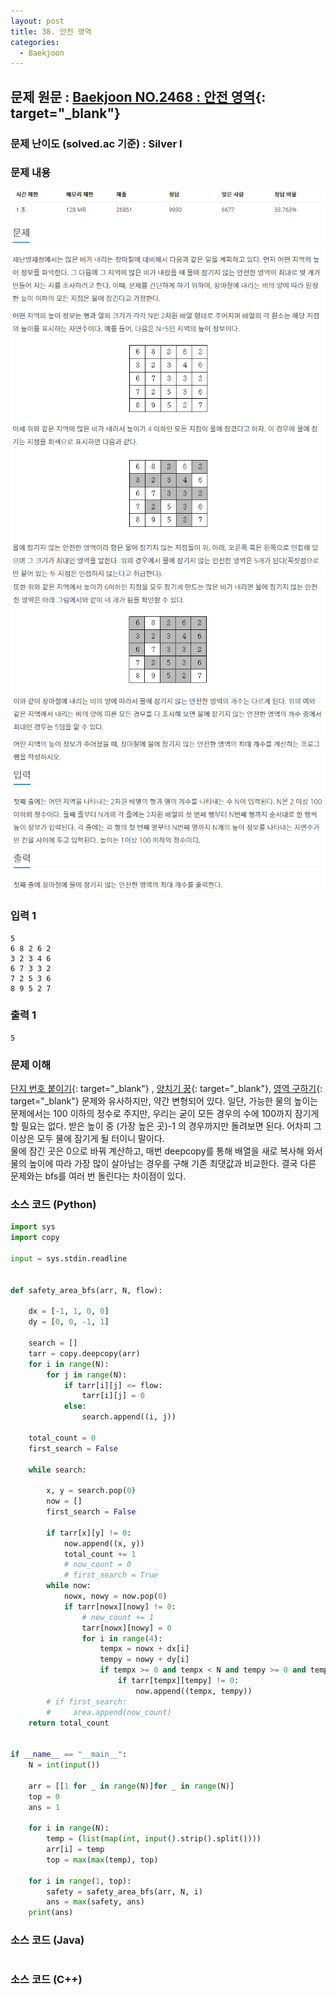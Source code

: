 ```yaml
---
layout: post
title: 38. 안전 영역
categories:
  - Baekjoon
---
```


## 문제 원문 : [Baekjoon NO.2468 : 안전 영역](https://www.acmicpc.net/problem/2468){: target="\_blank"}

### 문제 난이도 (solved.ac 기준) : Silver I

### 문제 내용

![2468_safety_area_1](/assets/images/Baekjoon/2468_safety_area_1.PNG)
![2468_safety_area_2](/assets/images/Baekjoon/2468_safety_area_2.PNG)

### 입력 1

```
5
6 8 2 6 2
3 2 3 4 6
6 7 3 3 2
7 2 5 3 6
8 9 5 2 7
```

### 출력 1

```
5
```

### 문제 이해

[단지 번호 붙이기](<http://takeaimk.tk/baekjoon/2020/03/13/(Baekjoon)2667_building_site_numbering.html>){: target="\_blank"} , [양치기 꿍](<http://takeaimk.tk/baekjoon/2020/03/11/(Baekjoon)3187_shepherd_goong.html>){: target="\_blank"}, [영역 구하기](<http://takeaimk.tk/baekjoon/2020/03/20/(Baekjoon)2583_area_measurement.html>){: target="\_blank"} 문제와 유사하지만, 약간 변형되어 있다.
일단, 가능한 물의 높이는 문제에서는 100 이하의 정수로 주지만, 우리는 굳이 모든 경우의 수에 100까지 잠기게 할 필요는 없다. 받은 높이 중 (가장 높은 곳)-1 의 경우까지만 돌려보면 된다. 어차피 그 이상은 모두 물에 잠기게 될 터이니 말이다.  
물에 잠긴 곳은 0으로 바꿔 계산하고, 매번 deepcopy를 통해 배열을 새로 복사해 와서 물의 높이에 따라 가장 많이 살아남는 경우를 구해 기존 최댓값과 비교한다. 결국 다른 문제와는 bfs를 여러 번 돌린다는 차이점이 있다.

### 소스 코드 (Python)

```python
import sys
import copy

input = sys.stdin.readline


def safety_area_bfs(arr, N, flow):

    dx = [-1, 1, 0, 0]
    dy = [0, 0, -1, 1]

    search = []
    tarr = copy.deepcopy(arr)
    for i in range(N):
        for j in range(N):
            if tarr[i][j] <= flow:
                tarr[i][j] = 0
            else:
                search.append((i, j))

    total_count = 0
    first_search = False

    while search:

        x, y = search.pop(0)
        now = []
        first_search = False

        if tarr[x][y] != 0:
            now.append((x, y))
            total_count += 1
            # now_count = 0
            # first_search = True
        while now:
            nowx, nowy = now.pop(0)
            if tarr[nowx][nowy] != 0:
                # now_count += 1
                tarr[nowx][nowy] = 0
                for i in range(4):
                    tempx = nowx + dx[i]
                    tempy = nowy + dy[i]
                    if tempx >= 0 and tempx < N and tempy >= 0 and tempy < N:
                        if tarr[tempx][tempy] != 0:
                            now.append((tempx, tempy))
        # if first_search:
        #     area.append(now_count)
    return total_count


if __name__ == "__main__":
    N = int(input())

    arr = [[1 for _ in range(N)]for _ in range(N)]
    top = 0
    ans = 1

    for i in range(N):
        temp = (list(map(int, input().strip().split())))
        arr[i] = temp
        top = max(max(temp), top)

    for i in range(1, top):
        safety = safety_area_bfs(arr, N, i)
        ans = max(safety, ans)
    print(ans)

```

### 소스 코드 (Java)

```java

```

### 소스 코드 (C++)

```cpp

```
